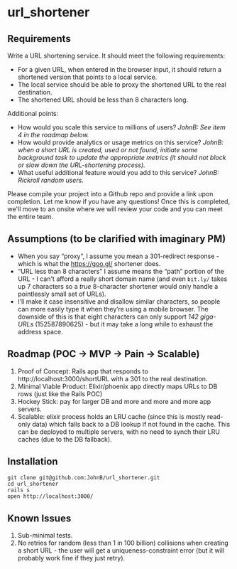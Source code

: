 # url_shortener

## Requirements

Write a URL shortening service. It should meet the following requirements:

* For a given URL, when entered in the browser input, it should return a shortened version that points to a local service.
* The local service should be able to proxy the shortened URL to the real destination.
* The shortened URL should be less than 8 characters long.

Additional points:
* How would you scale this service to millions of users? _JohnB: See item 4 in the roadmap below._
* How would provide analytics or usage metrics on this service? _JohnB: when a short URL is created, used or not found, initiate some background task to update the appropriate metrics (it should not block or slow down the URL-shortening process)._
* What useful additional feature would you add to this service? _JohnB: Rickroll random users._

Please compile your project into a Github repo and provide a link upon completion. Let me know if you have any questions! Once this is completed, we'll move to an onsite where we will review your code and you can meet the entire team.

## Assumptions (to be clarified with imaginary PM)

* When you say “proxy”, I assume you mean a 301-redirect response - which is what the https://goo.gl/ shortener does.
* “URL less than 8 characters” I assume means the “path” portion of the URL - I can't afford a really short domain name (and even `bit.ly/` takes up 7 characters so a _true_ 8-character shortener would only handle a pointlessly small set of URLs).
* I’ll make it case insensitive and disallow similar characters, so people can more easily type it when they’re using a mobile browser. The downside of this is that eight characters can only support _142 giga-URLs_ (152587890625) - but it may take a long while to exhaust the address space.

## Roadmap (POC -> MVP -> Pain -> Scalable)

1. Proof of Concept: Rails app that responds to http://localhost:3000/shortURL with a 301
to the real destination.
2. Minimal Viable Product: Elixir/phoenix app directly maps URLs to DB rows (just like the Rails POC)
3. Hockey Stick: pay for larger DB and more and more and more app servers.
4. Scalable: elixir process holds an LRU cache (since this is mostly read-only data) which falls back to a DB lookup if not found in the cache. This can be deployed to multiple servers, with no need to synch their LRU caches (due to the DB fallback).

## Installation

```
git clone git@github.com:JohnB/url_shortener.git
cd url_shortener
rails s
open http://localhost:3000/
```

## Known Issues

1. Sub-minimal tests.
2. No retries for random (less than 1 in 100 billion) collisions when creating a short URL - the user will get a uniqueness-constraint error (but it will probably work fine if they just retry).

